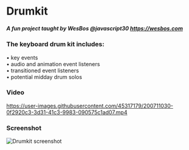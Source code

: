 # Drumkit

##### A fun project taught by WesBos @javascript30 https://wesbos.com

### The keyboard drum kit includes:
• key events\
• audio and animation event listeners\
• transitioned event listeners\
• potential midday drum solos

### Video

https://user-images.githubusercontent.com/45317179/200711030-0f2920c3-3d31-41c3-9983-090575c1ad07.mp4


### Screenshot
![Drumkit screenshot](https://user-images.githubusercontent.com/45317179/198814570-af1529cc-c80b-4e75-8ded-19873b3ddeae.JPG)




